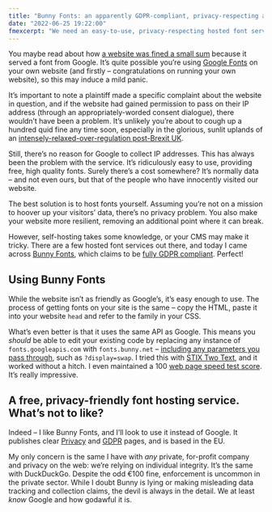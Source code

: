 ```yaml
---
title: "Bunny Fonts: an apparently GDPR-compliant, privacy-respecting alternative to Google Fonts"
date: "2022-06-25 19:22:00"
fmexcerpt: "We need an easy-to-use, privacy-respecting hosted font service. Bunny Fonts looks great."
---
```





You maybe read about how [a website was fined a small sum](https://www.theregister.com/2022/01/31/website_fine_google_fonts_gdpr/) because it served a font from Google. It’s quite possible you’re using [Google Fonts](https://fonts.google.com) on your own website (and firstly – congratulations on running your own website), so this may induce a mild panic.

It’s important to note a plaintiff made a specific complaint about the website in question, and if the website had gained permission to pass on their IP address (through an appropriately-worded consent dialogue), there wouldn’t have been a problem. It’s unlikely you’re about to cough up a hundred quid fine any time soon, especially in the glorious, sunlit uplands of an [intensely-relaxed-over-regulation post-Brexit UK](https://webdevlaw.uk/2022/06/17/data-reform-bill-cookie-popups/).

Still, there’s no reason for Google to collect IP addresses. This has always been the problem with the service. It’s ridiculously easy to use, providing free, high quality fonts. Surely there’s a cost somewhere? It’s normally data – and not even ours, but that of the people who have innocently visited our website.

The best solution is to host fonts yourself. Assuming you’re not on a mission to hoover up your visitors’ data, there’s no privacy problem. You also make your website more resilient, removing an additional point where it can break.

However, self-hosting takes some knowledge, or your CMS may make it tricky. There are a few hosted font services out there, and today I came across [Bunny Fonts](https://fonts.bunny.net/), which claims to be [fully GDPR compliant](https://fonts.bunny.net/about). Perfect!

## Using Bunny Fonts

While the website isn’t as friendly as Google’s, it’s easy enough to use. The process of getting fonts on your site is the same – copy the HTML, paste it into your website `head` and refer to the family in your CSS.

What’s even better is that it uses the same API as Google. This means you _should_ be able to edit your existing code by replacing any instance of `fonts.googleapis.com` with `fonts.bunny.net` – [including any parameters you pass through](https://github.com/leonp/thisdaysportion/blob/master/_includes/external-fonts.html), such as `?display=swap`. I tried this with [STIX Two Text](https://fonts.bunny.net/family/stix-two-text), and it worked without a hitch. I even maintained a 100 [web page speed test score](https://pagespeed.web.dev/report?url=https%3A%2F%2Fwww.thisdaysportion.com%2F). It’s really impressive.

## A free, privacy-friendly font hosting service. What’s not to like?

Indeed – I like Bunny Fonts, and I’ll look to use it instead of Google. It publishes clear [Privacy](https://bunny.net/privacy) and [GDPR](https://bunny.net/gdpr) pages, and is based in the EU.

My only concern is the same I have with _any_ private, for-profit company and privacy on the web: we’re relying on individual integrity. It’s the same with DuckDuckGo. Despite the odd €100 fine, enforcement is uncommon in the private sector. While I doubt Bunny is  lying or making misleading data tracking and collection claims, the devil is always in the detail. We at least _know_ Google and how godawful it is.

